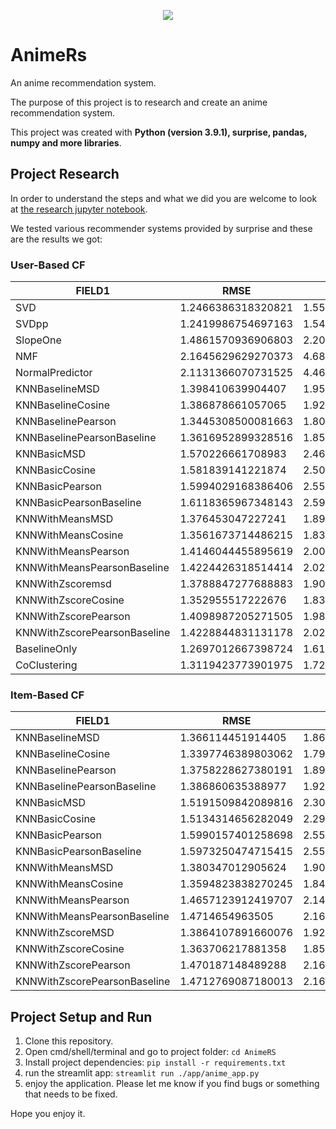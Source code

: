 <p align="center">
   <img src="https://img.shields.io/badge/-Collage%20Project-informational" />
</p>

# AnimeRs

An anime recommendation system.

The purpose of this project is to research and create an anime recommendation system.

This project was created with **Python (version 3.9.1), surprise, pandas, numpy and more libraries**.

## Project Research

In order to understand the steps and what we did you are welcome to look at [the research jupyter notebook](https://github.com/leorrose/AnimeRS/blob/main/research_notebook.ipynb).

We tested various recommender systems provided by surprise and these are the results we got:

### **User-Based CF**

|FIELD1            |RMSE              |MSE               |MAE               |P@5                |R@5               |F1@5              |P@10               |R@10               |F1@10              |P@15               |R@15               |F1@15              |
|------------------|------------------|------------------|------------------|-------------------|------------------|------------------|-------------------|-------------------|-------------------|-------------------|-------------------|-------------------|
|SVD               |1.2466386318320821|1.5541687172779728|0.950649059275635 |0.821792547358859  |0.808167171644359 |0.8149213634198587|0.8202514385582871 |0.8309929909023989 |0.825583949469362  |0.8211466638160235 |0.8337652391649222 |0.8274009774577031 |
|SVDpp             |1.2419986754697163|1.5425765662960005|0.9450240682058786|0.8188678971128791 |0.7896043125358151|0.8039678745549546|0.8152670698321598 |0.8081014340360854 |0.8116670840928523 |0.8148952263938591 |0.8093891685768118 |0.8121295942674633 |
|SlopeOne          |1.4861570936906803|2.2087201120432405|1.1357538191970875|0.7711254526309709 |0.6837134210019202|0.7247915038745656|0.7695408164097652 |0.6966650348950609 |0.7312889080782549 |0.7745419734419228 |0.7013057648417959 |0.7361012749040896 |
|NMF               |2.1645629629270373|4.685525752648781 |1.8700458723769624|0.2816920600486546 |0.14119405854817188|0.1881016258888802|0.2857974991324242 |0.14254297881599048|0.19020809749813983|0.28034197512918746|0.14092628541548033|0.18755996120225144|
|NormalPredictor   |2.1131366070731525|4.465417596127226 |1.6771977769884412|0.7375367312463046 |0.6174220626313723|0.6721390670385622|0.739920385880311  |0.6281192491352906 |0.6794482920849733 |0.7365212868783232 |0.6249930021652182 |0.6761879041065313 |
|KNNBaselineMSD    |1.398410639904407 |1.9555830380571853|1.0669036306056126|0.8171542147591098 |0.7751485069053153|0.7955949747818974|0.8163007742846782 |0.7942681525203055 |0.8051321513697616 |0.8118771257566572 |0.7903858584239758 |0.8009848818709067 |
|KNNBaselineCosine |1.386878661057065 |1.9236409011799906|1.0594412499370167|0.8213979689887809 |0.784533543361471 |0.8025400900390129|0.8163545535545742 |0.7993945680685116 |0.807783132725163  |0.8158383892107871 |0.7992079190989674 |0.8074369434899701 |
|KNNBaselinePearson|1.3445308500081663|1.8078154533494963|1.0233890437557627|0.8259557346454507 |0.8281990254116209|0.8270710550263767|0.8243993866619018 |0.851271467746311  |0.8376190210853552 |0.8221058734399913 |0.8528147820224973 |0.8371786049786873 |
|KNNBaselinePearsonBaseline|1.3616952899328516|1.8542541675921698|1.0384156709120755|0.825437492764036  |0.8245241125371615|0.8249770259766642|0.8231621627433938 |0.8475920311643785 |0.8351967082933334 |0.822986733095186  |0.8474065493728853 |0.8350150557512332 |
|KNNBasicMSD       |1.570226661708983 |2.465623090366103 |1.1971474624994771|0.8124311320861954 |0.7924152038858621|0.8022951900471206|0.8080096162851834 |0.8103188783128166 |0.8091608679006222 |0.8084163159741713 |0.8117116809127282 |0.8100590349801697 |
|KNNBasicCosine    |1.581839141221874 |2.5023280170790505|1.2120829685526158|0.8141367446391025 |0.8046185243353452|0.8093420770200057|0.8096978987086647 |0.8207100773283991 |0.8151603787070405 |0.8107416695599371 |0.8231951103025006 |0.8169167384814318 |
|KNNBasicPearson   |1.5994029168386406|2.558155128783915 |1.2471166570806367|0.8117581540273585 |0.8852442240077742|0.8469085081555134|0.8124881607018233 |0.9248683691654985 |0.8650416377591007 |0.8120686249394726 |0.9252763600323091 |0.8649827110232462 |
|KNNBasicPearsonBaseline|1.6118365967348143|2.598034123999734 |1.2509494202488667|0.8114238388206948 |0.8773810968790097|0.8431121630087256|0.8113745437872941 |0.9127279136565372 |0.8590713949002545 |0.8112168145381808 |0.9158684707572963 |0.860370022257935  |
|KNNWithMeansMSD   |1.376453047227241 |1.894667290359105 |1.0475985960340817|0.7865885917154793 |0.7356529738828108|0.7602675608077976|0.7861160809941485 |0.7546904741711472 |0.7700824793833444 |0.7880956463052174 |0.7583328079565457 |0.7729274050921704 |
|KNNWithMeansCosine|1.3561673714486215|1.8392448162706831|1.0302110753122853|0.7868170989385913 |0.7383283602817778|0.7617972176531568|0.7864747253960043 |0.7576139898176156 |0.7717712985507573 |0.7864292583108007 |0.7579462791383904 |0.7719195333126818 |
|KNNWithMeansPearson|1.4146044455895619|2.001223608355999 |1.0791284426360759|0.7332763404138787 |0.7558542432040236|0.7443936057240416|0.7348916010729349 |0.7882336547052388 |0.7606223266338507 |0.7326515365412436 |0.7867882071401107 |0.7587541225505358 |
|KNNWithMeansPearsonBaseline|1.4224426318514414|2.023367706554281 |1.0853174245214858|0.7363541324899715 |0.7519017437297745|0.7440450086421799|0.7394133375149993 |0.7817954082195213 |0.7600109211383559 |0.7389174718046624 |0.7833449643030551 |0.7604816730644768 |
|KNNWithZscoremsd  |1.3788847277688883|1.9013516752608104|1.0375657830050327|0.7921137744554245 |0.7449251214848664|0.7677921857833014|0.7883159578134012 |0.7619380637345282 |0.7748966483925355 |0.7905639635792684 |0.7632982633959184 |0.7766838494996915 |
|KNNWithZscoreCosine|1.352955517222676 |1.8305378661693155|1.0190715209106491|0.7946934955949703 |0.7509185907514219|0.772185274711921 |0.791687924868308  |0.7701273671846678 |0.7807570910473473 |0.7924395119312745 |0.7711690177658201 |0.7816573713920851 |
|KNNWithZscorePearson|1.4098987205271505|1.9878695963100115|1.0726010605731058|0.7374811976478353 |0.7585981809304221|0.7478885789975193|0.7366826984480097 |0.7878881304442884 |0.76142295116784   |0.7379844380474031 |0.7906789186941766 |0.7634223713777277 |
|KNNWithZscorePearsonBaseline|1.4228844831131178|2.0247620146889576|1.0821061690189422|0.7405915063529038 |0.7555352981583681|0.7479852870872525|0.7381589224019051 |0.7821479671304233 |0.7595145685006843 |0.741012069427383  |0.7859562669903765 |0.7628183284143244 |
|BaselineOnly      |1.2697012667398724|1.6122320696174615|0.9706569670311722|0.8316958274575785 |0.8497705980038063|0.8406298156194699|0.8277099915973795 |0.8740569539130549 |0.8502486766687344 |0.8291474330794177 |0.8775098014798093 |0.8526399924974705 |
|CoClustering      |1.3119423773901975|1.721237844144515 |1.0056872223575495|0.7875553740390717 |0.7334627225108244|0.7595422081721466|0.7851123516262807 |0.7504443552865302 |0.7673850086073116 |0.7865566256587904 |0.7499012241636025 |0.7677822075326837 |

### **Item-Based CF**

|FIELD1            |RMSE              |MSE               |MAE               |P@5                |R@5               |F1@5              |P@10               |R@10               |F1@10              |P@15               |R@15               |F1@15              |
|------------------|------------------|------------------|------------------|-------------------|------------------|------------------|-------------------|-------------------|-------------------|-------------------|-------------------|-------------------|
|KNNBaselineMSD    |1.366114451914405 |1.8662905047067233|1.0257180408478177|0.7911738379366676 |0.7479011157196619|0.7689264649192715|0.7932282044303103 |0.7726453129628611 |0.782799873244865  |0.7906179767031234 |0.7716868301478375 |0.7810342036265258 |
|KNNBaselineCosine |1.3397746389803062|1.7950521899277543|1.0097669586993985|0.794138035661082  |0.7546255412856192|0.7738750848667941|0.7911257697459891 |0.7752056746618489 |0.7830821348612798 |0.7916984962993456 |0.778282711811469  |0.7849316140634988 |
|KNNBaselinePearson|1.3758228627380191|1.8929320360234236|1.0384445362185366|0.8132247576673691 |0.7934769400866921|0.8032265837483223|0.8108722547278573 |0.8166140099149976 |0.8137310512850953 |0.8086616513336364 |0.8139115408103039 |0.8112759912577345 |
|KNNBaselinePearsonBaseline|1.386860635388977 |1.9233982715905313|1.046915727726262 |0.8112177583992247 |0.7874842924836998|0.7991708171015098|0.8088514391469219 |0.8099789657775173 |0.8094123689997144 |0.8080195476710011 |0.8088802968932496 |0.8084494386625802 |
|KNNBasicMSD       |1.5191509842089816|2.3078984808159335|1.1412651801346463|0.7793433889853508 |0.7754117231052828|0.7773687037854964|0.777907562105646  |0.8030328664694979 |0.7902685913298021 |0.7773839703402249 |0.80362004143658   |0.7902809879917424 |
|KNNBasicCosine    |1.5134314656282049|2.290576422979273 |1.1397030621147017|0.7762801739094788 |0.7841397632377504|0.7801870414483421|0.7759986581933109 |0.8145435330097224 |0.7948018305129685 |0.7732959133553675 |0.8124149618519209 |0.7923727314009733 |
|KNNBasicPearson   |1.5990157401258698|2.5569075530003356|1.2199980848819532|0.8023331017173154 |0.851085663209739 |0.8259885664561842|0.8009415053660452 |0.8850575713925745 |0.8409000483868375 |0.8023692587754983 |0.8872280120293015 |0.8426665197581087 |
|KNNBasicPearsonBaseline|1.5973250474715415|2.551466349317195 |1.2153278186596963|0.7995458743748439 |0.838214207332444 |0.8184217897406274|0.7984467434115674 |0.8712288806584689 |0.8332506736072359 |0.7989812221907979 |0.8723801403450974 |0.8340664847718854 |
|KNNWithMeansMSD   |1.380347012905624 |1.9054472065287456|1.0405027798249855|0.7955981611089108 |0.7322596738904392|0.76261327000769  |0.7942880637489266 |0.7504615010419483 |0.7717492140055853 |0.7931249973563246 |0.7495914461847579 |0.7707412926465141 |
|KNNWithMeansCosine|1.3594823838270245|1.848220424925835 |1.0237033415064871|0.7939217346487165 |0.7339986797423164|0.7627837739418555|0.7969194219707465 |0.7556374574069008 |0.7757293553417887 |0.7952090090469575 |0.756577327821164  |0.7754092842542168 |
|KNNWithMeansPearson|1.4657123912419707|2.148362961025515 |1.1143662829060104|0.8094619961492207 |0.7645702427018006|0.7863739291490991|0.8069140431680175 |0.7817931565415921 |0.7941517595038096 |0.8066891604571055 |0.7831192898349129 |0.7947255274658315 |
|KNNWithMeansPearsonBaseline|1.4714654963505   |2.1652715050911544|1.1159821063439488|0.8046454807449989 |0.7536467103000125|0.7783067073893994|0.808045623453788  |0.7772407764552491 |0.7923427572339874 |0.8047599828915931 |0.775829065773746  |0.7900270966188045 |
|KNNWithZscoreMSD  |1.3864107891660076|1.9222261325140333|1.0434072591502743|0.7988502579149921 |0.7353745582614113|0.7657971379550664|0.7998479030705653 |0.7576271392441782 |0.7781605035271177 |0.7985407981113094 |0.7565247315134348 |0.7769625803765955 |
|KNNWithZscoreCosine|1.363706217881358 |1.8597661579971827|1.026363650331644 |0.8008319650322925 |0.741780819442555 |0.770173023673313 |0.8003679684938072 |0.7628590860032153 |0.7811587045904054 |0.7997159271949327 |0.7615371597800603 |0.7801574466707192 |
|KNNWithZscorePearson|1.470187148489288 |2.1614606542538524|1.1178063051120215|0.8082858259995653 |0.7654649706673161|0.7862886986048343|0.8095214784355148 |0.7847982393158663 |0.7969660351420036 |0.8086023907009723 |0.7856409630683181 |0.7969547888513718 |
|KNNWithZscorePearsonBaseline|1.4712769087180013|2.164661476220339 |1.1167613433425654|0.8081957303898509 |0.7637862095580561|0.7853608757943151|0.8064547414106873 |0.7786464701717015 |0.7923042075702783 |0.8063728267599609 |0.7794109575176488 |0.7926612652211737 |

## Project Setup and Run

1. Clone this repository.
2. Open cmd/shell/terminal and go to project folder: `cd AnimeRS`
3. Install project dependencies: `pip install -r requirements.txt`
4. run the streamlit app: `streamlit run ./app/anime_app.py`
5. enjoy the application.
Please let me know if you find bugs or something that needs to be fixed.

Hope you enjoy it.
